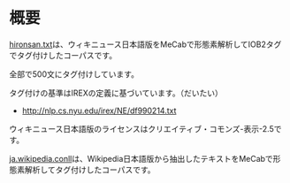 # 概要

[hironsan.txt](https://github.com/Hironsan/IOB2Corpus/blob/master/hironsan.txt)は、ウィキニュース日本語版をMeCabで形態素解析してIOB2タグでタグ付けしたコーパスです。

全部で500文にタグ付けしています。

タグ付けの基準はIREXの定義に基づいています。（だいたい）
* http://nlp.cs.nyu.edu/irex/NE/df990214.txt

ウィキニュース日本語版のライセンスはクリエイティブ・コモンズ-表示-2.5です。

[ja.wikipedia.conll](https://github.com/Hironsan/IOB2Corpus/blob/master/ja.wikipedia.conll)は、Wikipedia日本語版から抽出したテキストをMeCabで形態素解析してタグ付けしたコーパスです。
